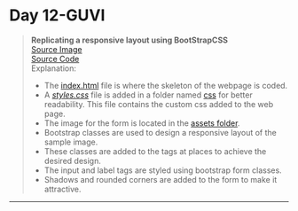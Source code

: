# Day 12-GUVI

> **Replicating a responsive layout using BootStrapCSS**  
> [Source Image](./events-update-page.jpg)  
> [Source Code](./index.html)  
> Explanation:
>
> - The [index.html](./index.html) file is where the skeleton of the webpage is coded.
> - A [_styles.css_](./css/styles.css) file is added in a folder named [css](./css/) for better readability. This file contains the custom css added to the web page.
> - The image for the form is located in the [assets folder](./assets/).
> - Bootstrap classes are used to design a responsive layout of the sample image.
> - These classes are added to the tags at places to achieve the desired design.
> - The input and label tags are styled using bootstrap form classes.
> - Shadows and rounded corners are added to the form to make it attractive.

---
